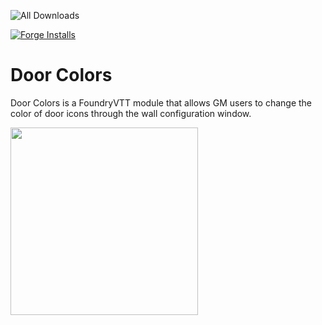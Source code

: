 ![All Downloads](https://img.shields.io/github/downloads/jessev14/door-colors/total?style=for-the-badge)

[![Forge Installs](https://img.shields.io/badge/dynamic/json?label=Forge%20Installs&query=package.installs&suffix=%25&url=https%3A%2F%2Fforge-vtt.com%2Fapi%2Fbazaar%2Fpackage%2Fdoor-colors&colorB=4aa94a)](https://forge-vtt.com/bazaar#package=door-colors)

# Door Colors

Door Colors is a FoundryVTT module that allows GM users to change the color of door icons through the wall configuration window.

<img src="door-colors-demo.png" width="300">